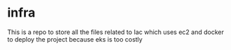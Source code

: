 # infra
This is a repo to store all the files related to Iac which uses ec2 and docker to deploy the project because eks is too costly
